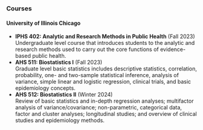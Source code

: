 ### Courses

#### University of Illinois Chicago
- **IPHS 402: Analytic and Research Methods in Public Health** (Fall 2023)\
Undergraduate level course that introduces students to the analytic and research methods used to carry out the core functions of evidence-based public health.
- **AHS 511: Biostatistics I** (Fall 2023)\
Graduate level basic statistics includes descriptive statistics, correlation, probability, one- and two-sample statistical inference, analysis of variance, simple linear and logistic regression, clinical trials, and basic epidemiology concepts.
- **AHS 512: Biostatistics II** (Winter 2024)\
Review of basic statistics and in-depth regression analyses; multifactor analysis of variance/covariance; non-parametric, categorical data, factor and cluster analyses; longitudinal studies; and overview of clinical studies and epidemiology methods.


